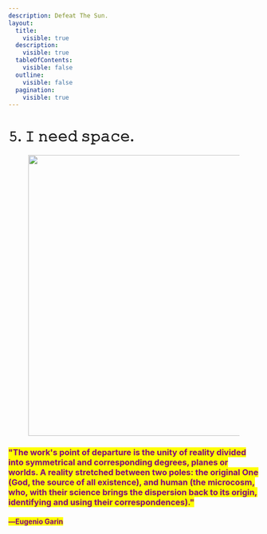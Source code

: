 ```yaml
---
description: Defeat The Sun.
layout:
  title:
    visible: true
  description:
    visible: true
  tableOfContents:
    visible: false
  outline:
    visible: false
  pagination:
    visible: true
---
```


# 𝟻. 𝙸 𝚗𝚎𝚎𝚍 𝚜𝚙𝚊𝚌𝚎.

<figure><img src="../../../../../../.gitbook/assets/pexels-btgl-♡-10957477.jpg" alt="" width="563"><figcaption></figcaption></figure>

### <mark style="color:purple;">"The work's point of departure is the unity of reality divided into symmetrical and corresponding degrees, planes or worlds. A reality stretched between two poles: the original One (God, the source of all existence), and human (the microcosm, who, with their science brings the dispersion back to its origin, identifying and using their correspondences)."</mark>&#x20;

#### <mark style="color:purple;">―Eugenio Garin</mark>
